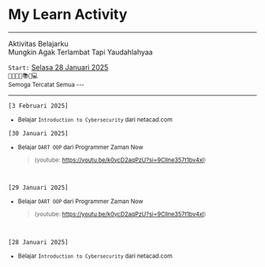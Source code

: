 # My Learn Activity 

---

<p>
Aktivitas Belajarku <br />
Mungkin Agak Terlambat Tapi Yaudahlahyaa <br/>

``Start:`` <a href="#start">Selasa 28 Januari 2025</a> <br />
```👨‍💻👨‍🎓📚🚀💻``` <br />
<small>Semoga Tercatat Semua ---</small>
</p>


---

``[3 Februari 2025]``
<small>
- Belajar ``Introduction to Cybersecurity`` dari netacad.com
</small>


``[30 Januari 2025]``
<small id="start">
- Belajar ``DART OOP`` dari Programmer Zaman Now
  > (youtube: https://youtu.be/k0ycD2aqPzU?si=9Cllne357t1bv4xl)
</small>


<br />

``[29 Januari 2025]``
<small id="start">
- Belajar ``DART OOP`` dari Programmer Zaman Now
  > (youtube: https://youtu.be/k0ycD2aqPzU?si=9Cllne357t1bv4xl)
</small>

<br />

``[28 Januari 2025]``
<small id="start">
- Belajar ``Introduction to Cybersecurity`` dari netacad.com
</small>
